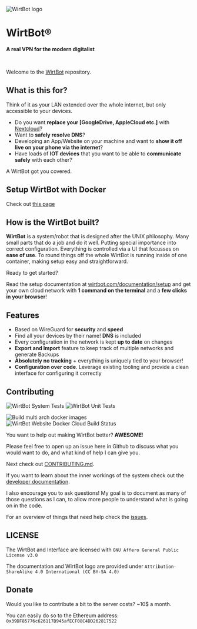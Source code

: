 ![WirtBot logo](Interface/public/logo.svg)

# WirtBot®

**A real VPN for the modern digitalist**

<br/>

Welcome to the [WirtBot](https://wirtbot.com) repository.

## What is this for?

Think of it as your LAN extended over the whole internet, but only accessible to your devices.

- Do you want **replace your [GoogleDrive, AppleCloud etc.]** with [Nextcloud](https://nextcloud.com/)?
- Want to **safely resolve DNS**?
- Developing an App/Website on your machine and want to **show it off live on your phone via the internet**?
- Have loads of **IOT devices** that you want to be able to **communicate safely** with each other?

A WirtBot got you covered.

## Setup WirtBot with Docker

Check out [this page](https://wirtbot.com/documentation/setup.html)

## How is the WirtBot built?

**WirtBot** is a system/robot that is designed after the UNIX philosophy.
Many small parts that do a job and do it well. Putting special importance into correct configuration.
Everything is controlled via a UI that focusses on **ease of use**.
To round things off the whole WirtBot is running inside of one container, making setup easy and straightforward.

Ready to get started?

Read the setup documentation at [wirtbot.com/documentation/setup](https://wirtbot.com/documentation/setup.html) and get your own cloud network with **1 command on the terminal** and a **few clicks in your browser**!

## Features

- Based on WireGuard for **security** and **speed**
- Find all your devices by their name! **DNS** is included
- Every configuration in the network is kept **up to date** on changes
- **Export and Import** feature to keep track of multiple networks and generate Backups
- **Absolutely no tracking** + everything is uniquely tied to your browser!
- **Configuration over code**. Leverage existing tooling and provide a clean interface for configuring it correctly

## Contributing

![WirtBot System Tests](https://github.com/b-m-f/WirtBot/workflows/run%20WirtBot%20system%20tests/badge.svg)
![WirtBot Unit Tests](https://github.com/b-m-f/WirtBot/workflows/run%20WirtBot%20unit%20tests/badge.svg)

![Build multi arch docker images](https://github.com/b-m-f/WirtBot/workflows/Build%20multi%20arch%20docker%20images%20and%20push%20to%20dockerhub/badge.svg)
![WirtBot Website Docker Cloud Build Status](https://img.shields.io/docker/cloud/build/bmff/wirtbot-website?label=WirtBot%20Website%20build)

You want to help out making WirtBot better? **AWESOME**!

Please feel free to open up an issue here in Github to discuss what you would want to do, and what kind of help I can give you.

Next check out [CONTRIBUTING.md](./CONTRIBUTING.md).

If you want to learn about the inner workings of the system check out the [developer documentation](https://wirtbot.com/developer-documentation/).

I also encourage you to ask questions! My goal is to document as many of those questions as I can, to allow more people to understand what is going on in the code.

For an overview of things that need help check the [issues](https://github.com/b-m-f/WirtBot/issues).

## LICENSE

The WirtBot and Interface are licensed with `GNU Affero General Public License v3.0`

The documentation and WirtBot logo are provided under `Attribution-ShareAlike 4.0 International (CC BY-SA 4.0)`

## Donate

Would you like to contribute a bit to the server costs? ~10$ a month.

You can easily do so to the Ethereum address: `0x39DF85776c626117B945afECF08C4DD262817522`
